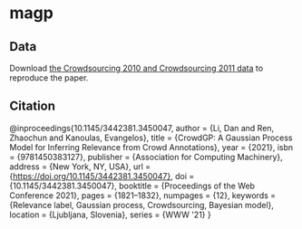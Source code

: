 # magp


## Data
Download [the Crowdsourcing 2010 and Crowdsourcing 2011 data](https://drive.google.com/drive/folders/1GDOjUL5lIF6YYdt1yEkrTn4yaWiH_baF?usp=sharing) to reproduce the paper.

## Citation
@inproceedings{10.1145/3442381.3450047,
author = {Li, Dan and Ren, Zhaochun and Kanoulas, Evangelos},
title = {CrowdGP: A Gaussian Process Model for Inferring Relevance from Crowd Annotations},
year = {2021},
isbn = {9781450383127},
publisher = {Association for Computing Machinery},
address = {New York, NY, USA},
url = {https://doi.org/10.1145/3442381.3450047},
doi = {10.1145/3442381.3450047},
booktitle = {Proceedings of the Web Conference 2021},
pages = {1821–1832},
numpages = {12},
keywords = {Relevance label, Gaussian process, Crowdsourcing, Bayesian model},
location = {Ljubljana, Slovenia},
series = {WWW '21}
}
